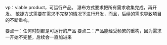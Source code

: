 vp：viable product，可运行产品。
瀑布方式要求把所有需求收集完成，再开发。
敏捷方式需要在需求不完整的情况下进行开发，而且，后续的需求导致项目的不断重构。

要点一：任何时刻都是可运行的产品
要点二：产品能经受频繁的重构，因为需求一开始不完整，后续会一直加进来



